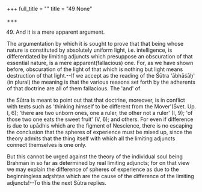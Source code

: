 +++
full_title = ""
title = "49 None"

+++


49. And it is a mere apparent argument.

The argumentation by which it is sought to prove that that being whose nature is constituted by absolutely uniform light, i.e. intelligence, is differentiated by limiting adjuncts which presuppose an obscuration of that essential nature, is a mere apparent(fallacious) one. For, as we have shown before, obscuration of the light of that which is nothing but light means destruction of that light.--If we accept as the reading of the Sūtra 'ābhāśāḥ' (in plural) the meaning is that the various reasons set forth by the adherents of that doctrine are all of them fallacious. The 'and' of

the Sūtra is meant to point out that that doctrine, moreover, is in conflict with texts such as 'thinking himself to be different from the Mover'(Śvet. Up. I, 6); 'there are two unborn ones, one a ruler, the other not a ruler' (I, 9); 'of those two one eats the sweet fruit' (V, 6); and others. For even if difference is due to upādhis which are the figment of Nescience, there is no escaping the conclusion that the spheres of experience must be mixed up, since the theory admits that the thing itself with which all the limiting adjuncts connect themselves is one only.

But this cannot be urged against the theory of the individual soul being Brahman in so far as determined by real limiting adjuncts; for on that view we may explain the difference of spheres of experience as due to the beginningless adr̥shṭas which are the cause of the difference of the limiting adjuncts!--To this the next Sūtra replies.

